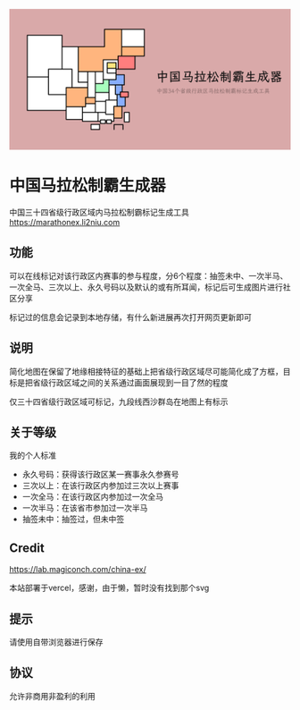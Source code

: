 ![中国马拉松制霸生成器](cover.png)
# 中国马拉松制霸生成器
中国三十四省级行政区域内马拉松制霸标记生成工具
https://marathonex.li2niu.com

## 功能
可以在线标记对该行政区内赛事的参与程度，分6个程度：抽签未中、一次半马、一次全马、三次以上、永久号码以及默认的或有所耳闻，标记后可生成图片进行社区分享

标记过的信息会记录到本地存储，有什么新进展再次打开网页更新即可

## 说明
简化地图在保留了地缘相接特征的基础上把省级行政区域尽可能简化成了方框，目标是把省级行政区域之间的关系通过画面展现到一目了然的程度

仅三十四省级行政区域可标记，九段线西沙群岛在地图上有标示

## 关于等级

我的个人标准

 - 永久号码：获得该行政区某一赛事永久参赛号
 - 三次以上：在该行政区内参加过三次以上赛事
 - 一次全马：在该行政区内参加过一次全马
 - 一次半马：在该省市参加过一次半马
 - 抽签未中：抽签过，但未中签

## Credit

https://lab.magiconch.com/china-ex/

本站部署于vercel，感谢，由于懒，暂时没有找到那个svg
## 提示
请使用自带浏览器进行保存

## 协议
允许非商用非盈利的利用
